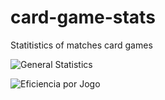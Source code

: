 # card-game-stats
Statitistics of matches card games

![General Statistics](./tree/main/fig/general_statistics.png?raw=true)

![Eficiencia por Jogo](./tree/main/fig/eficiencia_por_jogo.png?raw=true)

